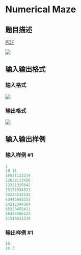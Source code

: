 # Numerical Maze

## 题目描述

[problemUrl]: https://uva.onlinejudge.org/index.php?option=com_onlinejudge&Itemid=8&category=10&page=show_problem&problem=809

[PDF](https://uva.onlinejudge.org/external/8/p868.pdf)

![](https://cdn.luogu.com.cn/upload/vjudge_pic/UVA868/fa54b2c759956838a60b272ba6b4d6de48277677.png)

## 输入输出格式

### 输入格式

![](https://cdn.luogu.com.cn/upload/vjudge_pic/UVA868/7d2864c3badef9c5caff158178de64c4fc59f3ae.png)

### 输出格式

![](https://cdn.luogu.com.cn/upload/vjudge_pic/UVA868/1c6c7fa55ee0622315134a68ff1d45b40ddadf17.png)

## 输入输出样例

### 输入样例 #1

```cpp
1
10 11
16521123214
12632113456
12321325642
23122334521
34234532142
43445643253
54212344364
65323455411
16435566123
21516612234
```


### 输出样例 #1

```cpp
16
10 3
```


